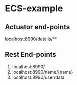 # ECS-example

## Actuator end-points
localhost:8990/details/**

## Rest End-points
1. localhost:8990/
2. localhost:8990/name/{name}
3. localhost:8990/user/data
